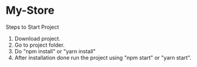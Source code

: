 # My-Store

Steps to Start Project
1. Download project.
2. Go to project folder.
3. Do "npm install" or "yarn install"
4. After installation done run the project using "npm start" or "yarn start".
